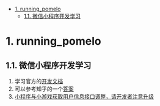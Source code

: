 <!-- TOC -->

- [1. running_pomelo](#1-running-pomelo)
    - [1.1. 微信小程序开发学习](#11)

<!-- /TOC -->

# 1. running_pomelo
## 1.1. 微信小程序开发学习
1. 学习官方的[开发文档](https://developers.weixin.qq.com/miniprogram/dev/index.html)
2. 可以参考知乎的一个[答案](https://www.zhihu.com/question/50907897)
3. [小程序与小游戏获取用户信息接口调整，请开发者注意升级](https://developers.weixin.qq.com/blogdetail?action=get_post_info&lang=zh_CN&token=1650183953&docid=0000a26e1aca6012e896a517556c01)
